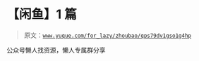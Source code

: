 # 【闲鱼】1 篇

> 原文：[`www.yuque.com/for_lazy/zhoubao/qps79dv1gso1g4hp`](https://www.yuque.com/for_lazy/zhoubao/qps79dv1gso1g4hp)

公众号懒人找资源，懒人专属群分享